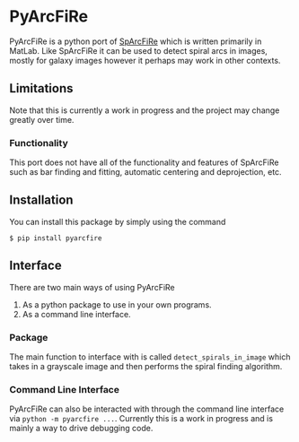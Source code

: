 # PyArcFiRe

PyArcFiRe is a python port of [SpArcFiRe](https://github.com/waynebhayes/SpArcFiRe) which is written primarily in MatLab.
Like SpArcFiRe it can be used to detect spiral arcs in images, mostly for galaxy images however it perhaps may work in other contexts.

## Limitations

Note that this is currently a work in progress and the project may change greatly over time.

### Functionality

This port does not have all of the functionality and features of SpArcFiRe such as bar finding and fitting, automatic centering and deprojection, etc.

## Installation

You can install this package by simply using the command

```
$ pip install pyarcfire
```

## Interface

There are two main ways of using PyArcFiRe

1. As a python package to use in your own programs.
2. As a command line interface.

### Package

The main function to interface with is called `detect_spirals_in_image` which takes in a grayscale image and then performs the spiral finding algorithm.

### Command Line Interface

PyArcFiRe can also be interacted with through the command line interface via `python -m pyarcfire ...`. Currently this is a work in progress and is mainly
a way to drive debugging code.
